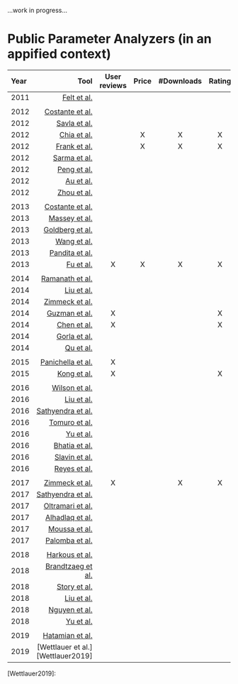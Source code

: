 ...work in progress...

# Public Parameter Analyzers (in an appified context)

| Year | Tool | User reviews | Price | #Downloads | Rating | Size/Space | Developer | Category | Description | Permissions | Search ranking | Terms & Conditions | Privacy Policy |
|:--- | ---:|:---:|:---:|:---:|:---:|:---:|:---:|:---:|:---:|:---:|:---:|:---:|:---:|
|2011|[Felt et al.][Felt2012]||||||||||X|||||
|||||||||||||||||
|2012|[Costante et al.][Costante2012]     ||||||||||||||X|
|2012|[Savla et al.][Savla2012]           ||||||||||||||X|
|2012|[Chia et al.][Chia2012]             ||X|X|X|X||X|||X|||||
|2012|[Frank et al.][Frank2012]           ||X|X|X|X|||||X|||||
|2012|[Sarma et al.][Sarma2012]           ||||||||X||X|||||
|2012|[Peng et al.][Peng2012]             |||||||||X||X||||
|2012|[Au et al.][Au2012]                 |||||||||||X||||
|2012|[Zhou et al.][Zhou2012]             |||||||||||X||||
|||||||||||||||||
|2013|[Costante et al.][Costante2013]     ||||||||||||||X|
|2013|[Massey et al.][Massey2013]         ||||||||||||||X|
|2013|[Goldberg et al.][Goldberg2013]     |||||||X|||X|X||||
|2013|[Wang et al.][Wang2013]             |||||||||X||X||||
|2013|[Pandita et al.][Pandita2013]       |||||||||||XX||||
|2013|[Fu et al.][Fu2013]                 |X|X|X|X|X|||X|||||||
|||||||||||||||||
|2014|[Ramanath et al.][Ramanath2014]     ||||||||||||||X|
|2014|[Liu et al.][Liu2014]               ||||||||||||||X|
|2014|[Zimmeck et al.][Zimmeck2014]       ||||||||||||||X|
|2014|[Guzman et al.][Guzman2014]         |X|||X||||X|||||||
|2014|[Chen et al.][Chen2014]             |X|||X|||||||||||
|2014|[Gorla et al.][Gorla2014]           |||||||||X|X|X||||
|2014|[Qu et al.][Qu2014]                 ||||||||||X|X||||
|||||||||||||||||
|2015|[Panichella et al.][Panichella2015] |X|||||||X|||||||
|2015|[Kong et al.][Kong2015]             |X|||X||||X|||||||
|||||||||||||||||
|2016|[Wilson et al.][Wilson2016]         ||||||||||||||X|
|2016|[Liu et al.][Liu2016]               ||||||||||||||X|
|2016|[Sathyendra et al.][Sathyendra2016] ||||||||||||||X|
|2016|[Tomuro et al.][Tomuro2016]         ||||||||||||||X|
|2016|[Yu et al.][Yu2016]                 ||||||||||||||X|
|2016|[Bhatia et al.][Bhatia2016]         ||||||||||||||X|
|2016|[Slavin et al.][Slavin2016]         |||||||||X|||||X|
|2016|[Reyes et al.][Reyes2016]           |||||||||X|||||X|
|||||||||||||||||
|2017|[Zimmeck et al.][Zimmeck2017]       |X||X|X||||X||X|||X||
|2017|[Sathyendra et al.][Sathyendra2017] |||||||||||||||
|2017|[Oltramari et al.][Oltramari2017]   |||||||||||||||
|2017|[Alhadlaq et al.][Alhadlaq2017]     |||||||||||||||
|2017|[Moussa et al.][Moussa2017]         |||||||||||||||
|2017|[Palomba et al.][Palomba2017]       |||||||||||||||
|||||||||||||||||
|2018|[Harkous et al.][Harkous2018]       |||||||||||||||
|2018|[Brandtzaeg et al.][Brandtzaeg2018] |||||||||||||||
|2018|[Story et al.][Story2018]           |||||||||||||||
|2018|[Liu et al.][Liu2018]               |||||||||||||||
|2018|[Nguyen et al.][Nguyen2018]         |||||||||||||||
|2018|[Yu et al.][Yu2018]                 |||||||||||||||
|||||||||||||||||
|2019|[Hatamian et al.][Hatamian2019]     |||||||||||||||
|2019|[Wettlauer et al.][Wettlauer2019]   |||||||||||||||

[Felt2012]:https://dl.acm.org/citation.cfm?doid=2046707.2046779

[Costante2012]:https://dl.acm.org/citation.cfm?doid=2381966.2381979
[Savla2012]:https://ieeexplore.ieee.org/document/6268006
[Chia2012]:https://dl.acm.org/citation.cfm?doid=2187836.2187879
[Frank2012]:https://ieeexplore.ieee.org/document/6413840
[Sarma2012]:https://dl.acm.org/citation.cfm?doid=2295136.2295141
[Peng2012]:https://dl.acm.org/citation.cfm?doid=2382196.2382224
[Au2012]:https://doi.org/10.1145/2382196.2382222
[Zhou2012]:https://www.semanticscholar.org/paper/Hey%2C-You%2C-Get-Off-of-My-Market%3A-Detecting-Malicious-Zhou-Wang/e4f7e5a5886c06f3f84e1256941ceb3d149471bf

[Costante2013]:https://www.semanticscholar.org/paper/What-websites-know-about-you-%3A-privacy-policy-using-Costante-Hartog/1cab87d62e3876db181598cbb7478fd9585ecab1
[Massey2013]:https://doi.org/10.1109/re.2013.6636700
[Goldberg2013]:https://doi.org/10.18419/opus-3038
[Wang2013]:https://doi.org/10.1007/978-3-642-39256-6_15
[Pandita2013]:https://www.usenix.org/conference/usenixsecurity13/technical-sessions/presentation/pandita
[Fu2013]:https://doi.org/10.1145/2487575.2488202

[Ramanath2014]:https://aclweb.org/anthology/P14-2099/
[Liu2014]:https://www.aclweb.org/anthology/C14-1084/
[Zimmeck2014]:https://dl.acm.org/citation.cfm?id=2671226
[Guzman2014]:https://doi.org/10.1109/re.2014.6912257
[Chen2014]:http://doi.acm.org/10.1145/2568225.2568263
[Gorla2014]:https://doi.org/10.1145/2568225.2568276
[Qu2014]:https://doi.org/10.1145/2660267.2660287

[Panichella2015]:https://doi.org/10.1109/icsm.2015.7332474
[Kong2015]:http://doi.acm.org/10.1145/2810103.2813689

[Wilson2016]:https://usableprivacy.org/static/files/swilson_acl_2016.pdf
[Liu2016]:https://aaai.org/ocs/index.php/FSS/FSS16/paper/view/14099
[Sathyendra2016]:https://www.aaai.org/ocs/index.php/FSS/FSS16/paper/view/14114
[Tomuro2016]:https://doi.org/10.1145/2857705.2857741
[Yu2016]:https://doi.org/10.1109/dsn.2016.55
[Bhatia2016]:https://doi.org/10.1145/2907942
[Slavin2016]:http://doi.acm.org/10.1145/2884781.2884855
[Reyes2016]:https://www.ieee-security.org/TC/SPW2017/ConPro/papers/reyes-conpro17.pdf

[Zimmeck2017]:https://aaai.org/ocs/index.php/FSS/FSS16/paper/view/14113
[Sathyendra2017]:http://aclweb.org/anthology/D17-1294
[Oltramari2017]:http://www.semantic-web-journal.net/content/privonto-semantic-framework-analysis-privacy-policies
[Alhadlaq2017]:https://petsymposium.org/2017/papers/hotpets/amazon-alexa-skills-ecosystem-privacy.pdf
[Moussa2017]:https://doi.org/10.1109/mobilesoft.2017.22
[Palomba2017]:https://doi.org/10.1109/icse.2017.18

[Harkous2018]:http://arxiv.org/abs/1802.02561
[Brandtzaeg2018]:https://doi.org/10.1177/0894439318777706
[Story2018]:https://usableprivacy.org/static/files/Story_APF_2018.pdf
[Liu2018]:https://kilthub.cmu.edu/articles/Towards_Automatic_Classification_of_Privacy_Policy_Text/6626285/1
[Nguyen2018]:https://publications.cispa.saarland/2625/
[Yu2018]:https://doi.org/10.1109/tse.2017.2730198

[Hatamian2019]:https://www.springerprofessional.de/en/a-multilateral-privacy-impact-analysis-method-for-android-apps/16782232
[Wettlauer2019]:
